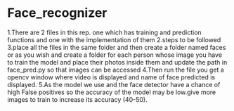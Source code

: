 # Face_recognizer
1.There are 2 files in this rep. one which has training and prediction functions and one with the implementation of them 
2.steps to be followed
3.place all the files in the same folder and then create a folder named faces or as you wish and create a folder for each person whose 
image you have to train the model and place their photos inside them and update the path in  face_pred.py so that images can be accessed
4.Then run the file you get a opencv window where video is displayed and name of face predicted is displayed.
5.As the model we use and the face detector have a chance of high False positives so the accuracy of the model may be low.give more images to train to increase its accuracy (40-50).
